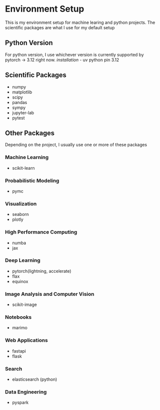 # Environment Setup 
This is my environment setup for machine learing and python projects. The scientific packages are what I use for my default setup 

## Python Version 
For python version, I use whichever version is currently supported by pytorch -> 3.12 right now. 
*installation* - uv python pin 3.12 
## Scientific Packages 
- numpy 
- matplotlib 
- scipy 
- pandas 
- sympy
- jupyter-lab 
- pytest 

## Other Packages 
Depending on the project, I usually use one or more of these packages
### Machine Learning 
- scikit-learn 
### Probabilistic Modeling 
- pymc 
### Visualization 
- seaborn 
- plotly 
### High Performance Computing 
- numba 
- jax
### Deep Learning 
- pytorch(lightning, accelerate)
- flax 
- equinox 
### Image Analysis and Computer Vision 
- scikit-image 
### Notebooks 
- marimo
### Web Applications 
- fastapi 
- flask 
### Search
- elasticsearch (python)
### Data Engineering 
- pyspark 




